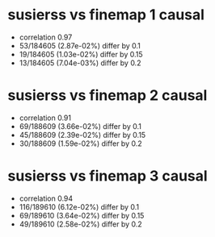 # susierss vs finemap  1 causal

- correlation 0.97
- 53/184605 (2.87e-02%) differ by 0.1
- 19/184605 (1.03e-02%) differ by 0.15
- 13/184605 (7.04e-03%) differ by 0.2


# susierss vs finemap  2 causal

- correlation 0.91
- 69/188609 (3.66e-02%) differ by 0.1
- 45/188609 (2.39e-02%) differ by 0.15
- 30/188609 (1.59e-02%) differ by 0.2


# susierss vs finemap  3 causal

- correlation 0.94
- 116/189610 (6.12e-02%) differ by 0.1
- 69/189610 (3.64e-02%) differ by 0.15
- 49/189610 (2.58e-02%) differ by 0.2


